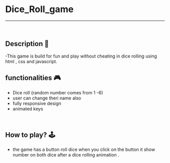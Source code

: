 # **Dice_Roll_game**

---

<br>

## **Description 📃** 
-This game is build for fun and play without cheating in dice rolling using html , css and javascript.

## **functionalities 🎮** 
- Dice roll (random number comes from 1 -6)
- user can change theri name also
- fully responsive design
- animated keys 
<br>

## **How to play? 🕹️**
- the game has a button roll dice when you click on the button it show number on both dice after a dice rolling animation .


